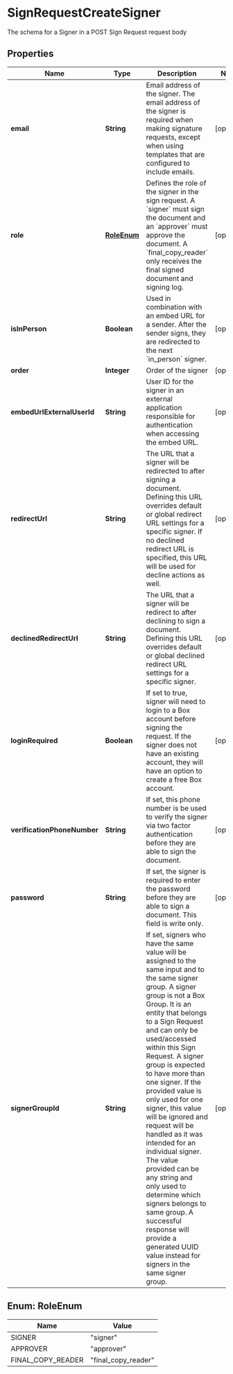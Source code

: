 

# SignRequestCreateSigner

The schema for a Signer in a POST Sign Request request body

## Properties

| Name | Type | Description | Notes |
|------------ | ------------- | ------------- | -------------|
|**email** | **String** | Email address of the signer. The email address of the signer is required when making signature requests, except when using templates that are configured to include emails. |  [optional] |
|**role** | [**RoleEnum**](#RoleEnum) | Defines the role of the signer in the sign request. A &#x60;signer&#x60; must sign the document and an &#x60;approver&#x60; must approve the document. A &#x60;final_copy_reader&#x60; only receives the final signed document and signing log. |  [optional] |
|**isInPerson** | **Boolean** | Used in combination with an embed URL for a sender. After the sender signs, they are redirected to the next &#x60;in_person&#x60; signer. |  [optional] |
|**order** | **Integer** | Order of the signer |  [optional] |
|**embedUrlExternalUserId** | **String** | User ID for the signer in an external application responsible for authentication when accessing the embed URL. |  [optional] |
|**redirectUrl** | **String** | The URL that a signer will be redirected to after signing a document. Defining this URL overrides default or global redirect URL settings for a specific signer. If no declined redirect URL is specified, this URL will be used for decline actions as well. |  [optional] |
|**declinedRedirectUrl** | **String** | The URL that a signer will be redirect to after declining to sign a document. Defining this URL overrides default or global declined redirect URL settings for a specific signer. |  [optional] |
|**loginRequired** | **Boolean** | If set to true, signer will need to login to a Box account before signing the request. If the signer does not have an existing account, they will have an option to create a free Box account. |  [optional] |
|**verificationPhoneNumber** | **String** | If set, this phone number is be used to verify the signer via two factor authentication before they are able to sign the document. |  [optional] |
|**password** | **String** | If set, the signer is required to enter the password before they are able to sign a document. This field is write only. |  [optional] |
|**signerGroupId** | **String** | If set, signers who have the same value will be assigned to the same input and to the same signer group. A signer group is not a Box Group. It is an entity that belongs to a Sign Request and can only be used/accessed within this Sign Request. A signer group is expected to have more than one signer. If the provided value is only used for one signer, this value will be ignored and request will be handled as it was intended for an individual signer. The value provided can be any string and only used to determine which signers belongs to same group. A successful response will provide a generated UUID value instead for signers in the same signer group. |  [optional] |



## Enum: RoleEnum

| Name | Value |
|---- | -----|
| SIGNER | &quot;signer&quot; |
| APPROVER | &quot;approver&quot; |
| FINAL_COPY_READER | &quot;final_copy_reader&quot; |



